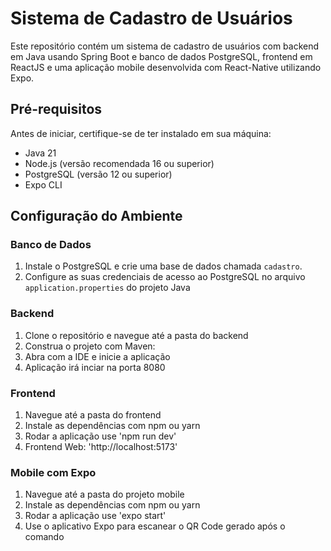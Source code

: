 # Sistema de Cadastro de Usuários

Este repositório contém um sistema de cadastro de usuários com backend em Java usando Spring Boot e banco de dados PostgreSQL, frontend em ReactJS e uma aplicação mobile desenvolvida com React-Native utilizando Expo.

## Pré-requisitos

Antes de iniciar, certifique-se de ter instalado em sua máquina:
- Java 21
- Node.js (versão recomendada 16 ou superior)
- PostgreSQL (versão 12 ou superior)
- Expo CLI

## Configuração do Ambiente

### Banco de Dados

1. Instale o PostgreSQL e crie uma base de dados chamada `cadastro`.
2. Configure as suas credenciais de acesso ao PostgreSQL no arquivo `application.properties` do projeto Java

### Backend

1. Clone o repositório e navegue até a pasta do backend
2. Construa o projeto com Maven:
3. Abra com a IDE e inicie a aplicação
4. Aplicação irá inciar na porta 8080

### Frontend

1. Navegue até a pasta do frontend
2. Instale as dependências com npm ou yarn
3. Rodar a aplicação use 'npm run dev'
4. Frontend Web: 'http://localhost:5173'

### Mobile com Expo

1. Navegue até a pasta do projeto mobile
2. Instale as dependências com npm ou yarn
3. Rodar a aplicação use 'expo start'
4. Use o aplicativo Expo para escanear o QR Code gerado após o comando

